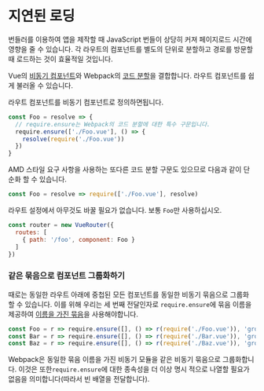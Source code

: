 # 지연된 로딩

번들러를 이용하여 앱을 제작할 때 JavaScript 번들이 상당히 커져 페이지로드 시간에 영향을 줄 수 있습니다. 각 라우트의 컴포넌트를 별도의 단위로 분할하고 경로를 방문할 때 로드하는 것이 효율적일 것입니다.

Vue의 [비동기 컴포넌트](http://vuejs.org/guide/components.html#Async-Components)와 Webpack의 [코드 분할](https://webpack.github.io/docs/code-splitting)을 결합합니다. 라우트 컴포넌트를 쉽게 불러올 수 있습니다.

라우트 컴포넌트를 비동기 컴포넌트로 정의하면됩니다.

``` js
const Foo = resolve => {
  // require.ensure는 Webpack의 코드 분할에 대한 특수 구문입니다.
  require.ensure(['./Foo.vue'], () => {
    resolve(require('./Foo.vue'))
  })
}
```

AMD 스타일 요구 사항을 사용하는 또다른 코드 분할 구문도 있으므로 다음과 같이 단순화 할 수 있습니다.

``` js
const Foo = resolve => require(['./Foo.vue'], resolve)
```

라우트 설정에서 아무것도 바꿀 필요가 없습니다. 보통 `Foo`만 사용하십시오.

``` js
const router = new VueRouter({
  routes: [
    { path: '/foo', component: Foo }
  ]
})
```

### 같은 묶음으로 컴포넌트 그룹화하기

때로는 동일한 라우트 아래에 중첩된 모든 컴포넌트를 동일한 비동기 묶음으로 그룹화 할 수 있습니다. 이를 위해 우리는 세 번째 전달인자로 `require.ensure`에 묶음 이름을 제공하여 [이름을 가진 묶음](https://webpack.github.io/docs/code-splitting.html#named-chunks)을 사용해야합니다.

``` js
const Foo = r => require.ensure([], () => r(require('./Foo.vue')), 'group-foo')
const Bar = r => require.ensure([], () => r(require('./Bar.vue')), 'group-foo')
const Baz = r => require.ensure([], () => r(require('./Baz.vue')), 'group-foo')
```

Webpack은 동일한 묶음 이름을 가진 비동기 모듈을 같은 비동기 묶음으로 그룹화합니다. 이것은 또한`require.ensure`에 대한 종속성을 더 이상 명시 적으로 나열할 필요가 없음을 의미합니다(따라서 빈 배열을 전달합니다).
